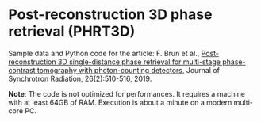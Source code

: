 # Post-reconstruction 3D phase retrieval (PHRT3D)
Sample data and Python code for the article: F. Brun et al., [Post-reconstruction 3D single-distance phase retrieval for multi-stage phase-contrast tomography with photon-counting detectors](https://doi.org/10.1107/S1600577519000237), Journal of Synchrotron Radiation, 26(2):510-516, 2019.

**Note**: The code is not optimized for performances. It requires a machine with at least 64GB of RAM. Execution is about a minute on a modern multi-core PC.


